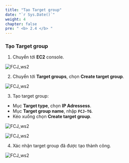 ```yaml
---
title: "Tạo Target group"
date: "`r Sys.Date()`"
weight: 4
chapter: false
pre: " <b> 2.4 </b> "
---
```


### Tạo Target group

1. Chuyển tới **EC2** console.

![FCJ_ws2](/images/2.prerequisite/10_0.png)

2. Chuyển tới **Target groups**, chọn **Create target group**.

![FCJ_ws2](/images/2.prerequisite/10_1.png)

3. Tạo target group:

- Mục **Target type**, chọn **IP Adressess**.
- Mục **Target group name**, nhập **`FCJ-TG`**.
- Kéo xuống chọn **Create target group**.

![FCJ_ws2](/images/2.prerequisite/10_2.png)

![FCJ_ws2](/images/2.prerequisite/10_3.png)

4. Xác nhận target group đã được tạo thành công.

![FCJ_ws2](/images/2.prerequisite/10_4.png)
